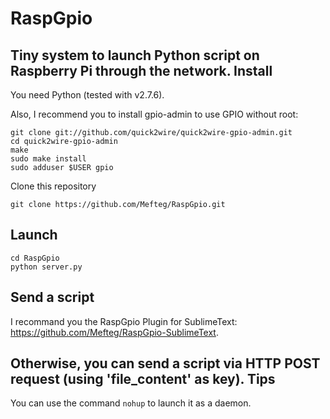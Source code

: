 # RaspGpio
Tiny system to launch Python script on Raspberry Pi through the network.
Install
---
You need Python (tested with v2.7.6).

Also, I recommend you to install gpio-admin to use GPIO without root:
```
git clone git://github.com/quick2wire/quick2wire-gpio-admin.git
cd quick2wire-gpio-admin
make
sudo make install
sudo adduser $USER gpio
```
Clone this repository
```
git clone https://github.com/Mefteg/RaspGpio.git
```
Launch
---
```
cd RaspGpio
python server.py
```
Send a script
---
I recommand you the RaspGpio Plugin for SublimeText: https://github.com/Mefteg/RaspGpio-SublimeText.

Otherwise, you can send a script via HTTP POST request (using 'file_content' as key).
Tips
---
You can use the command `nohup` to launch it as a daemon.
